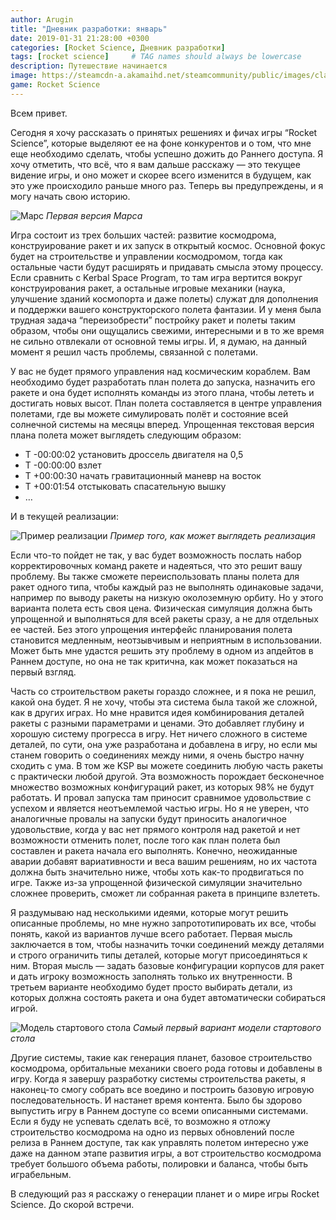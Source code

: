 ```yaml
---
author: Arugin
title: "Дневник разработки: январь"
date: 2019-01-31 21:28:00 +0300
categories: [Rocket Science, Дневник разработки]
tags: [rocket science]     # TAG names should always be lowercase
description: Путешествие начинается
image: https://steamcdn-a.akamaihd.net/steamcommunity/public/images/clans/34094219/6c91d88a480d31c543b1ffe108d8278e09048fbb.png
game: Rocket Science
---
```

Всем привет. 

Сегодня я хочу рассказать о принятых решениях и фичах игры “Rocket Science”, которые выделяют ее на фоне конкурентов и о том, что мне еще необходимо сделать, чтобы успешно дожить до Раннего доступа. Я хочу отметить, что всё, что я вам дальше расскажу — это текущее видение игры, и оно может и скорее всего изменится в будущем, как это уже происходило раньше много раз. Теперь вы предупреждены, и я могу начать свою историю. 

![Марс](https://steamcdn-a.akamaihd.net/steamcommunity/public/images/clans/34094219/6c91d88a480d31c543b1ffe108d8278e09048fbb.png)
_Первая версия Марса_

Игра состоит из трех больших частей: развитие космодрома, конструирование ракет и их запуск в открытый космос. Основной фокус будет на строительстве и управлении космодромом, тогда как остальные части будут расширять и придавать смысла этому процессу. Если сравнить с Kerbal Space Program, то там игра вертится вокруг конструирования ракет, а остальные игровые механики (наука, улучшение зданий космопорта и даже полеты) служат для дополнения и поддержки вашего конструкторского полета фантазии. И у меня была трудная задача “переизобрести” постройку ракет и полеты таким образом, чтобы они ощущались свежими, интересными и в то же время не сильно отвлекали от основной темы игры. И, я думаю, на данный момент я решил часть проблемы, связанной с полетами.

У вас не будет прямого управления над космическим кораблем. Вам необходимо будет разработать план полета до запуска, назначить его ракете и она будет исполнять команды из этого плана, чтобы лететь и достигать новых высот. План полета составляется в центре управления полетами, где вы можете симулировать полёт и состояние всей солнечной системы на месяцы вперед. Упрощенная текстовая версия плана полета может выглядеть следующим образом:

- T -00:00:02 установить дроссель двигателя на 0,5
- T -00:00:00 взлет
- T +00:00:30 начать гравитационный маневр на восток
- T +00:01:54 отстыковать спасательную вышку
- …

И в текущей реализации:

![Пример реализации](https://steamcdn-a.akamaihd.net/steamcommunity/public/images/clans/34094219/5f96a7f84c4a67eea375c37300719b0d70ce85d5.png)
_Пример того, как может выглядеть реализация_

Если что-то пойдет не так, у вас будет возможность послать набор корректировочных команд ракете и надеяться, что это решит вашу проблему. Вы также сможете переиспользовать планы полета для ракет одного типа, чтобы каждый раз не выполнять одинаковые задачи, например по выводу ракеты на низкую околоземную орбиту. Но у этого варианта полета есть своя цена. Физическая симуляция должна быть упрощенной и выполняться для всей ракеты сразу, а не для отдельных ее частей. Без этого упрощения интерфейс планирования полета становится медленным, неотзывчивым и неприятным в использовании. Может быть мне удастся решить эту проблему в одном из апдейтов в Раннем доступе, но она не так критична, как может показаться на первый взгляд.

Часть со строительством ракеты гораздо сложнее, и я пока не решил, какой она будет. Я не хочу, чтобы эта система была такой же сложной, как в других играх. Но мне нравится идея комбинирования деталей ракеты с разными параметрами и ценами. Это добавляет глубину и хорошую систему прогресса в игру. Нет ничего сложного в системе деталей, по сути, она уже разработана и добавлена в игру, но если мы станем говорить о соединениях между ними, я очень быстро начну сходить с ума. В том же KSP вы можете соединить любую часть ракеты с практически любой другой. Эта возможность порождает бесконечное множество возможных конфигураций ракет, из которых 98% не будут работать. И провал запуска там приносит сравнимое удовольствие с успехом и является неотъемлемой частью игры. Но я не уверен, что аналогичные провалы на запуски будут приносить аналогичное удовольствие, когда у вас нет прямого контроля над ракетой и нет возможности отменить полет, после того как план полета был составлен и ракета начала его выполнять. Конечно, неожиданные аварии добавят вариативности и веса вашим решениям, но их частота должна быть значительно ниже, чтобы хоть как-то продвигаться по игре. Также из-за упрощенной физической симуляции значительно сложнее проверить, сможет ли собранная ракета в принципе взлететь.

Я раздумываю над несколькими идеями, которые могут решить описанные проблемы, но мне нужно запрототипировать их все, чтобы понять, какой из вариантов лучше всего работает. Первая мысль заключается в том, чтобы назначить точки соединений между деталями и строго ограничить типы деталей, которые могут присоединяться к ним. Вторая мысль — задать базовые конфигурации корпусов для ракет и дать игроку возможность заполнять только их внутренности. В третьем варианте необходимо будет просто выбирать детали, из которых должна состоять ракета и она будет автоматически собираться игрой.

![Модель стартового стола](https://steamcdn-a.akamaihd.net/steamcommunity/public/images/clans/34094219/b4c68eeaf4e45c303890392c5a5abc41450fd7f7.png)
_Самый первый вариант модели стартового стола_

Другие системы, такие как генерация планет, базовое строительство космодрома, орбитальные механики своего рода готовы и добавлены в игру. Когда я завершу разработку системы строительства ракеты, я наконец-то смогу собрать все воедино и построить базовую игровую последовательность. И настанет время контента. Было бы здорово выпустить игру в Раннем доступе со всеми описанными системами. Если я буду не успевать сделать всё, то возможно я отложу строительство космодрома на одно из первых обновлений после релиза в Раннем доступе, так как управлять полетом интересно уже даже на данном этапе развития игры, а вот строительство космодрома требует большого объема работы, полировки и баланса, чтобы быть играбельным.

В следующий раз я расскажу о генерации планет и о мире игры Rocket Science. До скорой встречи.
